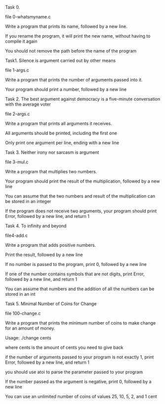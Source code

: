 Task 0.

file 0-whatsmyname.c		

Write a program that prints its name, followed by a new line.		

If you rename the program, it will print the new name, without having to compile it again	

You should not remove the path before the name of the program		

Task1. Silence is argument carried out by other means

file 1-args.c		

Write a program that prints the number of arguments passed into it.

Your program should print a number, followed by a new line		

Task 2. The best argument against democracy is a five-minute conversation with the average voter

file 2-args.c

Write a program that prints all arguments it receives.

All arguments should be printed, including the first one

Only print one argument per line, ending with a new line

Task 3. Neither irony nor sarcasm is argument

file 3-mul.c

Write a program that multiplies two numbers.		

Your program should print the result of the multiplication, followed by a new line

You can assume that the two numbers and result of the multiplication can be stored in an integer

If the program does not receive two arguments, your program should print Error, followed by a new line, and return 1		

Task 4. To infinity and beyond

file4-add.c		

Write a program that adds positive numbers.		

Print the result, followed by a new line

If no number is passed to the program, print 0, followed by a new line

If one of the number contains symbols that are not digits, print Error, followed by a new line, and return 1

You can assume that numbers and the addition of all the numbers can be stored in an int

Task 5. Minimal Number of Coins for Change

file 100-change.c

Write a program that prints the minimum number of coins to make change for an amount of money.

Usage: ./change cents

where cents is the amount of cents you need to give back		

if the number of arguments passed to your program is not exactly 1, print Error, followed by a new line, and return 1

you should use atoi to parse the parameter passed to your program

If the number passed as the argument is negative, print 0, followed by a new line

You can use an unlimited number of coins of values 25, 10, 5, 2, and 1 cent


